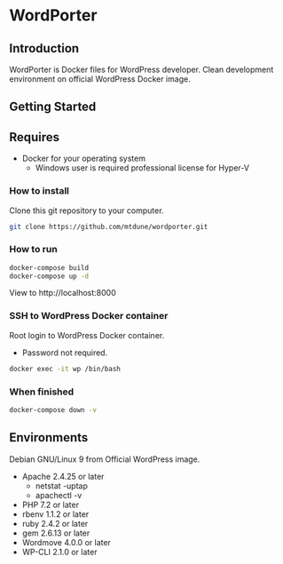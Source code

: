 # WordPorter

## Introduction

WordPorter is Docker files for WordPress developer.
Clean development environment on official WordPress Docker image.

## Getting Started

## Requires

- Docker for your operating system
  - Windows user is required professional license for Hyper-V

### How to install

Clone this git repository to your computer.

```bash
git clone https://github.com/mtdune/wordporter.git
```

### How to run

```bash
docker-compose build
docker-compose up -d
```

View to http://localhost:8000

### SSH to WordPress Docker container

Root login to WordPress Docker container.

- Password not required.

```bash
docker exec -it wp /bin/bash
```

### When finished

```bash
docker-compose down -v
```

## Environments

Debian GNU/Linux 9 from Official WordPress image.

- Apache 2.4.25 or later
  - netstat -uptap
  - apachectl -v
- PHP 7.2 or later
- rbenv 1.1.2 or later
- ruby 2.4.2 or later
- gem 2.6.13 or later
- Wordmove 4.0.0 or later
- WP-CLI 2.1.0 or later
